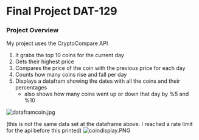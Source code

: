 # Final Project DAT-129

### Project Overview

My project uses the CryptoCompare API
1. It grabs the top 10 coins for the current day
2. Gets their highest price
3. Compares the price of the coin with the previous price for each day
4. Counts how many coins rise and fall per day
5. Displays a datafram showing the dates with all the coins and their percentages
    - also shows how many coins went up or down that day by %5 and %10




![dataframcoin.jpg](attachment:dataframcoin.jpg)

    
(this is not the same data set at the dataframe above. I reached a rate limit for the api before this printed)
![coindisplay.PNG](attachment:coindisplay.PNG)


```python

```
